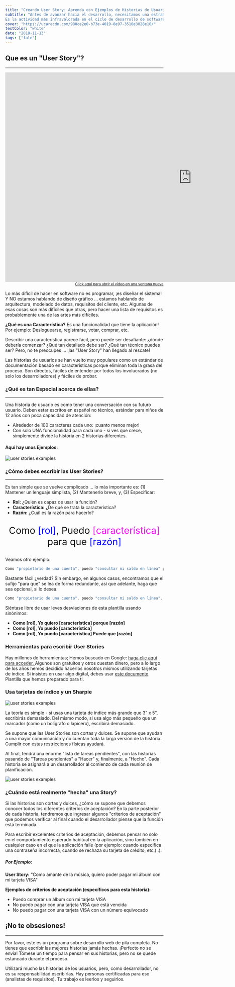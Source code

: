 ```yaml
---
title: "Creando User Story: Aprenda con Ejemplos de Historias de Usuarios"
subtitle: "Antes de avanzar hacia el desarrollo, necesitamos una estrategia (Historias de usuarios). Encuentra y aprende aquí con ejemplos de historias de usuarios.
Es la actividad más infravalorada en el ciclo de desarrollo de software y representa el 70% de las razones por las que los proyectos no se entregan a tiempo.."
cover: "https://ucarecdn.com/980ce2e0-b73e-4019-8e97-3510e3028e10/"
textColor: "white"
date: "2018-11-13"
tags: ["fale"]
---
```


## Que es un "User Story"?
***

<iframe width="1185" height="667" src="https://www.youtube.com/embed/LGeDZmrWwsw" frameborder="0" allow="accelerometer; autoplay; encrypted-media; gyroscope; picture-in-picture" allowfullscreen></iframe>

<div align="right"><small><a href="https://www.youtube.com/embed/LGeDZmrWwsw">Click aquí para abrir el video en una ventana nueva</a></small></div>

Lo más difícil de hacer en software no es programar, ¡es diseñar el sistema! Y NO estamos hablando de diseño gráfico ... estamos hablando de arquitectura, modelado de datos, requisitos del cliente, etc. Algunas de esas cosas son más difíciles que otras, pero hacer una lista de requisitos es probablemente una de las artes más difíciles.

**¿Qué es una Característica?** Es una funcionalidad que tiene la aplicación! Por ejemplo: Desloguearse, registrarse, votar, comprar, etc.

Describir una característica parece fácil, pero puede ser desafiante: ¿dónde debería comenzar? ¿Qué tan detallado debe ser? ¿Qué tan técnico puedes ser? Pero, no te preocupes ... ¡las "User Story" han llegado al rescate!

Las historias de usuarios se han vuelto muy populares como un estándar de documentación basado en características porque eliminan toda la grasa del proceso. Son directos, fáciles de entender por todos los involucrados (no solo los desarrolladores) y fáciles de probar.

### ¿Qué es tan Especial acerca de ellas?
***

Una historia de usuario es como tener una conversación con su futuro usuario. Deben estar escritos en español no técnico, estándar para niños de 12 años con poca capacidad de atención:

+ Alrededor de 100 caracteres cada uno: ¡cuanto menos mejor!
+ Con solo UNA funcionalidad para cada uno - si ves que crece, simplemente divide la historia en 2 historias diferentes.

#### Aquí hay unos Ejemplos:

![user stories examples](https://ucarecdn.com/032a818d-e4d7-4276-8195-ce5d8a3edcf6/-/resize/2000x/)

### ¿Cómo debes escribir las User Stories?
***

Es tan simple que se vuelve complicado ... lo más importante es: (1) Mantener un lenguaje simplista, (2) Mantenerlo breve, y, (3) Especificar:

+ **Rol:**  ¿Quién es capaz de usar la función?
+ **Característica:** ¿De qué se trata la característica?
+ **Razón:**  ¿Cuál es la razón para hacerlo?

<p align="center"; style= "font-size:30px" > Como <font color="blue">[rol]</font>, Puedo <font color="#ff00ff">[característica]</font> para que <font color="blue">[razón]</font></p>

Veamos otro ejemplo:
```jsx
Como "propietario de una cuenta", puedo "consultar mi saldo en línea" para que "pueda mantener un saldo diario las 24 horas del día".
```

Bastante fácil ¿verdad? Sin embargo, en algunos casos, encontramos que el sufijo "para que" se lea de forma redundante, así que adelante, haga que sea opcional, si lo desea.

```jsx
Como "propietario de una cuenta", puedo "consultar mi saldo en línea".
```

Siéntase libre de usar leves desviaciones de esta plantilla usando sinónimos:

+ **Como [rol], Yo quiero [característica] porque [razón]**
+ **Como [rol], Yo puedo [característica]**
+ **Como [rol], Yo puedo [característica] Puede que [razón]**

### Herramientas para escribir User Stories

Hay millones de herramientas; Hemos buscado en Google: [haga clic aquí para acceder. ](http://lmgtfy.com/?q=free+tools+to+write+user+stories)Algunos son gratuitos y otros cuestan dinero, pero a lo largo de los años hemos decidido hacerlos nosotros mismos utilizando tarjetas de índice. Si insistes en usar algo digital, debes usar [este documento](https://docs.google.com/spreadsheets/d/1Lj6NBXGLgAY-dyCHkVQIJdG6IbqrGRw6p6k3q-jb7tE/edit?usp=sharing) Plantilla que hemos preparado para ti.

### Usa tarjetas de índice y un Sharpie

![user stories examples](https://ucarecdn.com/94f4a28c-a93c-4e05-9f86-ce64abc2ff7b/-/resize/400x/)

La teoría es simple - si usas una tarjeta de índice más grande que 3" x 5", escribirás demasiado. Del mismo modo, si usa algo más pequeño que un marcador (como un bolígrafo o lapicero), escribirá demasiado.

Se supone que las User Stories son cortas y dulces. Se supone que ayudan a una mayor comunicación y no cuentan toda la larga versión de la historia. Cumplir con estas restricciones físicas ayudará.

Al final, tendrá una enorme "lista de tareas pendientes", con las historias pasando de "Tareas pendientes" a "Hacer" y, finalmente, a "Hecho". Cada historia se asignará a un desarrollador al comienzo de cada reunión de planificación.

![user stories examples](https://ucarecdn.com/faaa70b0-5343-43f0-8565-994c9b40ab8b/-/resize/400x/)

### ¿Cuándo está realmente "hecha" una Story?

Si las historias son cortas y dulces, ¿cómo se supone que debemos conocer todos los diferentes criterios de aceptación? En la parte posterior de cada historia, tendremos que ingresar algunos "criterios de aceptación" que podemos verificar al final cuando el desarrollador piense que la función está terminada.

Para escribir excelentes criterios de aceptación, debemos pensar no solo en el comportamiento esperado habitual en la aplicación, sino también en cualquier caso en el que la aplicación falle (por ejemplo: cuando especifica una contraseña incorrecta, cuando se rechaza su tarjeta de crédito, etc.) .).

##### Por Ejemplo:

**User Story:**
"Como amante de la música, quiero poder pagar mi álbum con mi tarjeta VISA"

**Ejemplos de criterios de aceptación (específicos para esta historia):**

+ Puedo comprar un álbum con mi tarjeta VISA
+ No puedo pagar con una tarjeta VISA que está vencida
+ No puedo pagar con una tarjeta VISA con un número equivocado

## ¡No te obsesiones!
***

Por favor, este es un programa sobre desarrollo web de pila completa. No tienes que escribir las mejores historias jamás hechas. ¡Perfecto no se envía! Tómese un tiempo para pensar en sus historias, pero no se quede estancado durante el proceso.

Utilizará mucho las historias de los usuarios, pero, como desarrollador, no es su responsabilidad escribirlas. Hay personas certificadas para eso (analistas de requisitos). Tu trabajo es leerlos y seguirlos.
























